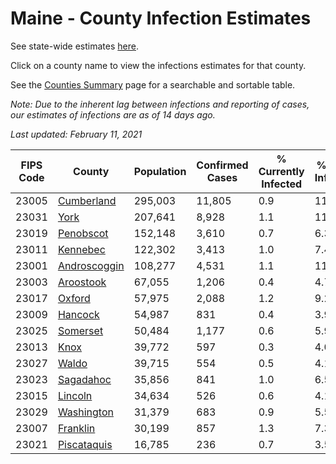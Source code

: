 # Maine - County Infection Estimates

See state-wide estimates [here](/infections/us-me).

Click on a county name to view the infections estimates for that county.

See the [Counties Summary](/infections/summary-counties) page for a searchable and sortable table.

*Note: Due to the inherent lag between infections and reporting of cases, our estimates of infections are as of 14 days ago.*

*Last updated: February 11, 2021*

|   FIPS Code |                       County |   Population |   Confirmed Cases |   % Currently Infected |   % Total Infected |
|-------------|------------------------------|--------------|-------------------|------------------------|--------------------|
|       23005 |     [Cumberland](cumberland) |      295,003 |            11,805 |                    0.9 |               11.8 |
|       23031 |                 [York](york) |      207,641 |             8,928 |                    1.1 |               11.7 |
|       23019 |       [Penobscot](penobscot) |      152,148 |             3,610 |                    0.7 |                6.3 |
|       23011 |         [Kennebec](kennebec) |      122,302 |             3,413 |                    1.0 |                7.4 |
|       23001 | [Androscoggin](androscoggin) |      108,277 |             4,531 |                    1.1 |               11.4 |
|       23003 |       [Aroostook](aroostook) |       67,055 |             1,206 |                    0.4 |                4.7 |
|       23017 |             [Oxford](oxford) |       57,975 |             2,088 |                    1.2 |                9.2 |
|       23009 |           [Hancock](hancock) |       54,987 |               831 |                    0.4 |                3.9 |
|       23025 |         [Somerset](somerset) |       50,484 |             1,177 |                    0.6 |                5.9 |
|       23013 |                 [Knox](knox) |       39,772 |               597 |                    0.3 |                4.0 |
|       23027 |               [Waldo](waldo) |       39,715 |               554 |                    0.5 |                4.1 |
|       23023 |       [Sagadahoc](sagadahoc) |       35,856 |               841 |                    1.0 |                6.5 |
|       23015 |           [Lincoln](lincoln) |       34,634 |               526 |                    0.6 |                4.1 |
|       23029 |     [Washington](washington) |       31,379 |               683 |                    0.9 |                5.5 |
|       23007 |         [Franklin](franklin) |       30,199 |               857 |                    1.3 |                7.3 |
|       23021 |   [Piscataquis](piscataquis) |       16,785 |               236 |                    0.7 |                3.5 |